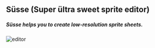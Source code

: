 ## Süsse (Super ültra sweet sprite editor)

##### Süsse helps you to create low-resolution sprite sheets.

![editor](http://s8.postimg.org/g99frtt0l/finalfinal.gif)
